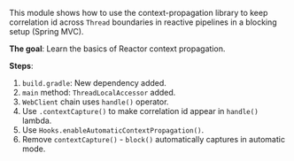 This module shows how to use the context-propagation library to keep correlation id 
across `Thread` boundaries in reactive pipelines in a blocking setup (Spring MVC).

**The goal**: Learn the basics of Reactor context propagation. 

**Steps**:

1. `build.gradle`: New dependency added.
2. `main` method: `ThreadLocalAccessor` added.
3. `WebClient` chain uses `handle()` operator.
4. Use `.contextCapture()` to make correlation id appear in `handle()` lambda.
5. Use `Hooks.enableAutomaticContextPropagation()`.
6. Remove `contextCapture()` - `block()` automatically captures in automatic mode.
